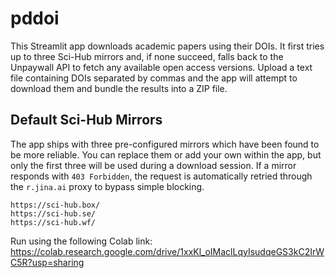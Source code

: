 # pddoi

This Streamlit app downloads academic papers using their DOIs. It first tries
up to three Sci-Hub mirrors and, if none succeed, falls back to the Unpaywall API to
fetch any available open access versions. Upload a text file containing DOIs
separated by commas and the app will attempt to download them and bundle the
results into a ZIP file.

## Default Sci-Hub Mirrors

The app ships with three pre-configured mirrors which have been found to be more
reliable. You can replace them or add your own within the app, but only the
first three will be used during a download session. If a mirror responds with
`403 Forbidden`, the request is automatically retried through the `r.jina.ai`
proxy to bypass simple blocking.

```
https://sci-hub.box/
https://sci-hub.se/
https://sci-hub.wf/
```


Run using the following Colab link:
https://colab.research.google.com/drive/1xxKl_oIMaclLqyIsudqeGS3kC2IrWC5R?usp=sharing
